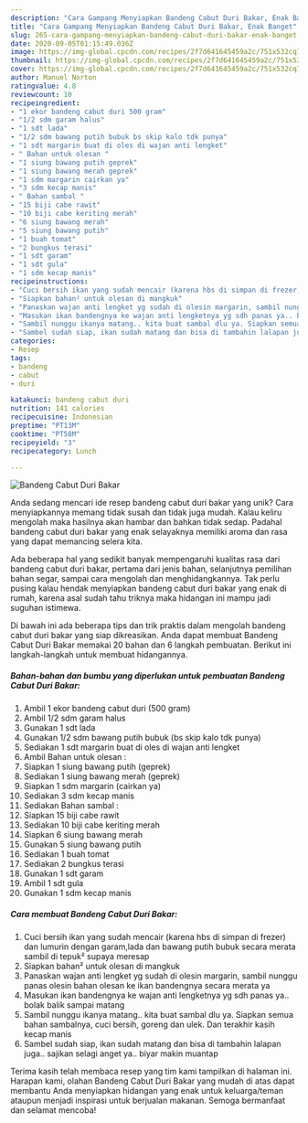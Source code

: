 ```yaml
---
description: "Cara Gampang Menyiapkan Bandeng Cabut Duri Bakar, Enak Banget"
title: "Cara Gampang Menyiapkan Bandeng Cabut Duri Bakar, Enak Banget"
slug: 265-cara-gampang-menyiapkan-bandeng-cabut-duri-bakar-enak-banget
date: 2020-09-05T01:15:49.036Z
image: https://img-global.cpcdn.com/recipes/2f7d641645459a2c/751x532cq70/bandeng-cabut-duri-bakar-foto-resep-utama.jpg
thumbnail: https://img-global.cpcdn.com/recipes/2f7d641645459a2c/751x532cq70/bandeng-cabut-duri-bakar-foto-resep-utama.jpg
cover: https://img-global.cpcdn.com/recipes/2f7d641645459a2c/751x532cq70/bandeng-cabut-duri-bakar-foto-resep-utama.jpg
author: Manuel Norton
ratingvalue: 4.8
reviewcount: 10
recipeingredient:
- "1 ekor bandeng cabut duri 500 gram"
- "1/2 sdm garam halus"
- "1 sdt lada"
- "1/2 sdm bawang putih bubuk bs skip kalo tdk punya"
- "1 sdt margarin buat di oles di wajan anti lengket"
- " Bahan untuk olesan "
- "1 siung bawang putih geprek"
- "1 siung bawang merah geprek"
- "1 sdm margarin cairkan ya"
- "3 sdm kecap manis"
- " Bahan sambal "
- "15 biji cabe rawit"
- "10 biji cabe keriting merah"
- "6 siung bawang merah"
- "5 siung bawang putih"
- "1 buah tomat"
- "2 bungkus terasi"
- "1 sdt garam"
- "1 sdt gula"
- "1 sdm kecap manis"
recipeinstructions:
- "Cuci bersih ikan yang sudah mencair (karena hbs di simpan di frezer) dan lumurin dengan garam,lada dan bawang putih bubuk secara merata sambil di tepuk² supaya meresap"
- "Siapkan bahan² untuk olesan di mangkuk"
- "Panaskan wajan anti lengket yg sudah di olesin margarin, sambil nunggu panas olesin bahan olesan ke ikan bandengnya secara merata ya"
- "Masukan ikan bandengnya ke wajan anti lengketnya yg sdh panas ya.. bolak balik sampai matang"
- "Sambil nunggu ikanya matang.. kita buat sambal dlu ya. Siapkan semua bahan sambalnya, cuci bersih, goreng dan ulek. Dan terakhir kasih kecap manis"
- "Sambel sudah siap, ikan sudah matang dan bisa di tambahin lalapan juga.. sajikan selagi anget ya.. biyar makin muantap"
categories:
- Resep
tags:
- bandeng
- cabut
- duri

katakunci: bandeng cabut duri 
nutrition: 141 calories
recipecuisine: Indonesian
preptime: "PT13M"
cooktime: "PT58M"
recipeyield: "3"
recipecategory: Lunch

---
```



![Bandeng Cabut Duri Bakar](https://img-global.cpcdn.com/recipes/2f7d641645459a2c/751x532cq70/bandeng-cabut-duri-bakar-foto-resep-utama.jpg)

Anda sedang mencari ide resep bandeng cabut duri bakar yang unik? Cara menyiapkannya memang tidak susah dan tidak juga mudah. Kalau keliru mengolah maka hasilnya akan hambar dan bahkan tidak sedap. Padahal bandeng cabut duri bakar yang enak selayaknya memiliki aroma dan rasa yang dapat memancing selera kita.

Ada beberapa hal yang sedikit banyak mempengaruhi kualitas rasa dari bandeng cabut duri bakar, pertama dari jenis bahan, selanjutnya pemilihan bahan segar, sampai cara mengolah dan menghidangkannya. Tak perlu pusing kalau hendak menyiapkan bandeng cabut duri bakar yang enak di rumah, karena asal sudah tahu triknya maka hidangan ini mampu jadi suguhan istimewa.




Di bawah ini ada beberapa tips dan trik praktis dalam mengolah bandeng cabut duri bakar yang siap dikreasikan. Anda dapat membuat Bandeng Cabut Duri Bakar memakai 20 bahan dan 6 langkah pembuatan. Berikut ini langkah-langkah untuk membuat hidangannya.

<!--inarticleads1-->

##### Bahan-bahan dan bumbu yang diperlukan untuk pembuatan Bandeng Cabut Duri Bakar:

1. Ambil 1 ekor bandeng cabut duri (500 gram)
1. Ambil 1/2 sdm garam halus
1. Gunakan 1 sdt lada
1. Gunakan 1/2 sdm bawang putih bubuk (bs skip kalo tdk punya)
1. Sediakan 1 sdt margarin buat di oles di wajan anti lengket
1. Ambil  Bahan untuk olesan :
1. Siapkan 1 siung bawang putih (geprek)
1. Sediakan 1 siung bawang merah (geprek)
1. Siapkan 1 sdm margarin (cairkan ya)
1. Sediakan 3 sdm kecap manis
1. Sediakan  Bahan sambal :
1. Siapkan 15 biji cabe rawit
1. Sediakan 10 biji cabe keriting merah
1. Siapkan 6 siung bawang merah
1. Gunakan 5 siung bawang putih
1. Sediakan 1 buah tomat
1. Sediakan 2 bungkus terasi
1. Gunakan 1 sdt garam
1. Ambil 1 sdt gula
1. Gunakan 1 sdm kecap manis




<!--inarticleads2-->

##### Cara membuat Bandeng Cabut Duri Bakar:

1. Cuci bersih ikan yang sudah mencair (karena hbs di simpan di frezer) dan lumurin dengan garam,lada dan bawang putih bubuk secara merata sambil di tepuk² supaya meresap
1. Siapkan bahan² untuk olesan di mangkuk
1. Panaskan wajan anti lengket yg sudah di olesin margarin, sambil nunggu panas olesin bahan olesan ke ikan bandengnya secara merata ya
1. Masukan ikan bandengnya ke wajan anti lengketnya yg sdh panas ya.. bolak balik sampai matang
1. Sambil nunggu ikanya matang.. kita buat sambal dlu ya. Siapkan semua bahan sambalnya, cuci bersih, goreng dan ulek. Dan terakhir kasih kecap manis
1. Sambel sudah siap, ikan sudah matang dan bisa di tambahin lalapan juga.. sajikan selagi anget ya.. biyar makin muantap




Terima kasih telah membaca resep yang tim kami tampilkan di halaman ini. Harapan kami, olahan Bandeng Cabut Duri Bakar yang mudah di atas dapat membantu Anda menyiapkan hidangan yang enak untuk keluarga/teman ataupun menjadi inspirasi untuk berjualan makanan. Semoga bermanfaat dan selamat mencoba!
